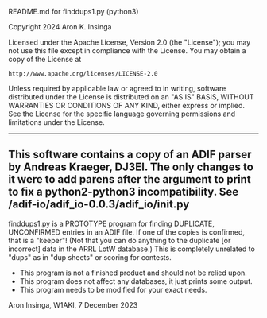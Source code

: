 README.md for finddups1.py (python3)

Copyright 2024 Aron K. Insinga

Licensed under the Apache License, Version 2.0 (the "License");
you may not use this file except in compliance with the License.
You may obtain a copy of the License at

    http://www.apache.org/licenses/LICENSE-2.0

Unless required by applicable law or agreed to in writing, software
distributed under the License is distributed on an "AS IS" BASIS,
WITHOUT WARRANTIES OR CONDITIONS OF ANY KIND, either express or implied.
See the License for the specific language governing permissions and
limitations under the License.

---------------------------------------------------------------------------
This software contains a copy of an ADIF parser by Andreas Kraeger, DJ3EI.
The only changes to it were to add parens after the argument to print
to fix a python2-python3 incompatibility.  See
/adif-io/adif_io-0.0.3/adif_io/__init__.py
---------------------------------------------------------------------------

finddups1.py is a PROTOTYPE program for finding DUPLICATE, UNCONFIRMED
entries in an ADIF file.  If one of the copies is confirmed, that is a
"keeper"!  (Not that you can do anything to the duplicate [or
incorrect] data in the ARRL LotW database.)  This is completely
unrelated to "dups" as in "dup sheets" or scoring for contests.

 * This program is not a finished product and should not be relied upon.
 * This program does not affect any databases, it just prints some output.
 * This program needs to be modified for your exact needs.

Aron Insinga, W1AKI, 7 December 2023
